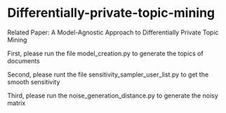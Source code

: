 # Differentially-private-topic-mining

Related Paper: A Model-Agnostic Approach to Differentially Private Topic Mining

First, please run the file model_creation.py to generate the topics of documents

Second, please runt the file sensitivity_sampler_user_list.py to get the smooth sensitivity

Third, please run the noise_generation_distance.py to generate the noisy matrix
